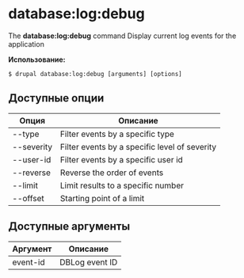 # database:log:debug
The **database:log:debug** command Display current log events for the application

**Использование:**
```
$ drupal database:log:debug [arguments] [options] 
```

## Доступные опции
Опция | Описание
-------|-------------
--type | Filter events by a specific type
--severity | Filter events by a specific level of severity
--user-id | Filter events by a specific user id
--reverse | Reverse the order of events
--limit | Limit results to a specific number
--offset | Starting point of a limit

## Доступные аргументы
Аргумент | Описание
---------|-------------
event-id | DBLog event ID
